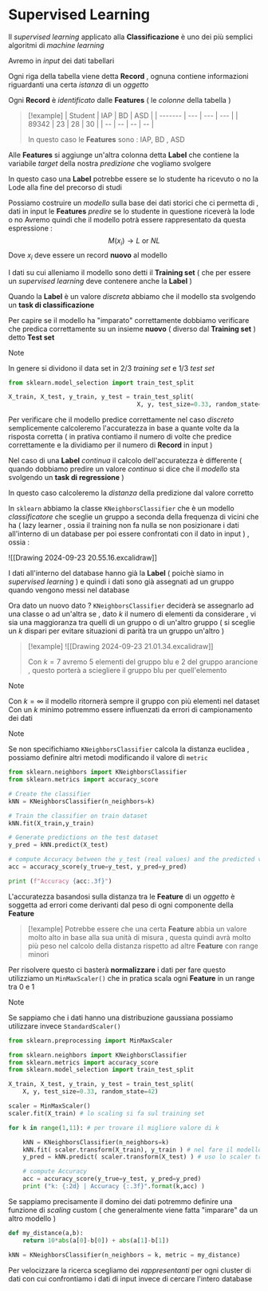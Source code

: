 # Supervised Learning 

Il *supervised learning* applicato alla **Classificazione** è uno dei più semplici algoritmi di *machine learning* 

Avremo in *input* dei dati tabellari 

Ogni riga della tabella viene detta **Record** , ognuna contiene informazioni riguardanti una certa *istanza* di un *oggetto* 

Ogni **Record** è *identificato* dalle **Features** ( le *colonne* della tabella ) 

>[!example]
>| Student | IAP | BD  | ASD |
| ------- | --- | --- | --- |
| 89342   | 23  | 28  | 30  |
| --      | --  | --  | --  |
>
>In questo caso le **Features** sono : IAP, BD , ASD 

Alle **Features** si aggiunge un'altra colonna detta **Label** che contiene la variabile *target* della nostra *predizione* che vogliamo svolgere 

In questo caso una **Label** potrebbe essere se lo studente ha ricevuto o no la Lode alla fine del precorso di studi 

Possiamo costruire un *modello* sulla base dei dati storici che ci permetta di , dati in input le **Features** *predire* se lo studente in questione riceverà la lode o no
Avremo quindi che il modello potrà essere rappresentato da questa espressione : 
$$M(x_i) \rightarrow L\ \text{or}\ NL$$
Dove $x_i$ deve essere un record **nuovo** al modello

I dati su cui alleniamo il modello sono detti il **Training set** ( che per essere un *supervised learning* deve contenere anche la **Label** )

Quando la **Label** è un valore *discreta* abbiamo che il modello sta svolgendo un **task di classificazione** 

Per capire se il modello ha "imparato" correttamente dobbiamo verificare che predica correttamente su un insieme **nuovo** ( diverso dal **Training set** ) detto **Test set**

>[!note]
>In genere si dividono il data set in 2/3 *training set* e 1/3 *test set*

```python
from sklearn.model_selection import train_test_split

X_train, X_test, y_train, y_test = train_test_split(
									X, y, test_size=0.33, random_state=42)
```

Per verificare che il modello predice correttamente nel caso *discreto* semplicemente calcoleremo l'accuratezza in base a quante volte da la risposta corretta ( in prativa contiamo il numero di volte che predice correttamente e la dividiamo per il numero di **Record** in input )

Nel caso di una **Label** *continua* il calcolo dell'accuratezza è differente ( quando dobbiamo predire un valore *continuo* si dice che il *modello* sta svolgendo un **task di regressione** )

In questo caso calcoleremo la *distanza* della predizione dal valore corretto 

In `sklearn` abbiamo la classe `KNeighborsClassifier` che è un modello *classificatore* che sceglie un gruppo a seconda della frequenza di vicini che ha ( lazy learner , ossia il training non fa nulla se non posizionare i dati all'interno di un database per poi essere confrontati con il dato in input ) , ossia : 

![[Drawing 2024-09-23 20.55.16.excalidraw]]

I dati all'interno del database hanno già la **Label** ( poichè siamo in *supervised learning* ) e quindi i dati sono già assegnati ad un gruppo quando vengono messi nel database

Ora dato un nuovo dato $?$ `KNeighborsClassifier` deciderà se assegnarlo ad una classe o ad un'altra se , dato $k$ il numero di elementi da considerare , vi sia una maggioranza tra quelli di un gruppo o di un'altro gruppo ( si sceglie un $k$ dispari per evitare situazioni di parità tra un gruppo un'altro ) 

>[!example]
![[Drawing 2024-09-23 21.01.34.excalidraw]]
>
>Con $k = 7$ avremo 5 elementi del gruppo blu e 2 del gruppo arancione , questo porterà a sciegliere il gruppo blu per quell'elemento

>[!note]
>Con $k=\infty$ il modello ritornerà sempre il gruppo con più elementi nel dataset
>Con un $k$ minimo potremmo essere influenzati da errori di campionamento dei dati
>

>[!note]
>Se non specifichiamo `KNeighborsClassifier` calcola la distanza euclidea , possiamo definire altri metodi modificando il valore di `metric`

```python
from sklearn.neighbors import KNeighborsClassifier
from sklearn.metrics import accuracy_score

# Create the classifier
kNN = KNeighborsClassifier(n_neighbors=k)

# Train the classifier on train dataset
kNN.fit(X_train,y_train)

# Generate predictions on the test dataset
y_pred = kNN.predict(X_test)

# compute Accuracy between the y_test (real values) and the predicted values y_pred
acc = accuracy_score(y_true=y_test, y_pred=y_pred)

print (f"Accuracy {acc:.3f}")
```

L'accuratezza basandosi sulla distanza tra le **Feature** di un *oggetto* è soggetta ad errori come derivanti dal peso di ogni componente della **Feature**

>[!example]
>Potrebbe essere che una certa **Feature** abbia un valore molto alto in base alla sua unità di misura , questa quindi avrà molto più peso nel calcolo della distanza rispetto ad altre **Feature** con range minori 

Per risolvere questo ci basterà **normalizzare** i dati per fare questo utilizziamo un `MinMaxScaler()` che in pratica scala ogni **Feature** in un range tra 0 e 1

>[!note]
>Se sappiamo che i dati hanno una distribuzione gaussiana possiamo utilizzare invece `StandardScaler()`

```python
from sklearn.preprocessing import MinMaxScaler

from sklearn.neighbors import KNeighborsClassifier
from sklearn.metrics import accuracy_score
from sklearn.model_selection import train_test_split

X_train, X_test, y_train, y_test = train_test_split(
    X, y, test_size=0.33, random_state=42)

scaler = MinMaxScaler()
scaler.fit(X_train) # lo scaling si fa sul training set 

for k in range(1,11): # per trovare il migliore valore di k

    kNN = KNeighborsClassifier(n_neighbors=k)
    kNN.fit( scaler.transform(X_train), y_train ) # nel fare il modello si applica lo scaling trovato .trasform sul training dataset
    y_pred = kNN.predict( scaler.transform(X_test) ) # uso lo scaler trovato su X_train per fare la trasformazione del dataset di test

    # compute Accuracy
    acc = accuracy_score(y_true=y_test, y_pred=y_pred)
    print ("k: {:2d} | Accuracy {:.3f}".format(k,acc) )
```

Se sappiamo precisamente il domino dei dati potremmo definire una funzione di *scaling* custom ( che generalmente viene fatta "imparare" da un altro modello )

```python
def my_distance(a,b):
    return 10*abs(a[0]-b[0]) + abs(a[1]-b[1])

kNN = KNeighborsClassifier(n_neighbors = k, metric = my_distance)
```

Per velocizzare la ricerca scegliamo dei *rappresentanti* per ogni cluster di dati con cui confrontiamo i dati di input invece di cercare l'intero database